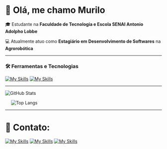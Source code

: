 # 👋 Olá, me chamo Murilo

🎓 Estudante na **Faculdade de Tecnologia e Escola SENAI Antonio Adolpho Lobbe**

💻 Atualmente atuo como **Estagiário em Desenvolvimento de Softwares** na **Agrorobótica**  

---

### 🛠️ Ferramentas e Tecnologias

[![My Skills](https://skillicons.dev/icons?i=java,python,javascript,flutter,dart,docker,firebase,gcp)](https://github.com/Murilo-Herrick)
[![My Skills](https://skillicons.dev/icons?i=git,github,spring,html,css,mysql,sqlite,react)](https://github.com/Murilo-Herrick)

---

![GitHub Stats](https://github-readme-stats.vercel.app/api?username=Murilo-Herrick&show_icons=true&theme=dark)      <p style="margin-left: 5mm">![Top Langs](https://github-readme-stats.vercel.app/api/top-langs/?username=Murilo-Herrick&layout=compact&theme=dark)</p> 

---

# 🔗 Contato: 


[![My Skills](https://skillicons.dev/icons?i=linkedin)](https://www.linkedin.com/in/murilo-herrick-571a93334/)
[![My Skills](https://skillicons.dev/icons?i=instagram)](https://www.instagram.com/murilo.hrk)
[![My Skills](https://skillicons.dev/icons?i=gmail)](https://mail.google.com/mail/?view=cm&fs=1&to=muriloherrick@gmail.com)

<!--
Murilo-Herrick/Murilo-Herrick is a ✨ special ✨ repository because its `README.md` (this file) appears on your GitHub profile.
-->

